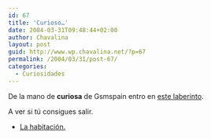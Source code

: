 ```yaml
---
id: 67
title: 'Curioso…'
date: 2004-03-31T09:48:44+02:00
author: Chavalina
layout: post
guid: http://www.wp.chavalina.net/?p=67
permalink: /2004/03/31/post-67/
categories:
  - Curiosidades
---
```

De la mano de **curiosa** de Gsmspain entro en <a href="http://galeon.com/shael/habitacion/crisroom.swf" target="_blank">este laberinto</a>.

A ver si tú consigues salir.

  * <a href="http://galeon.com/shael/habitacion/crisroom.swf" target="_blank">La habitación.</a>